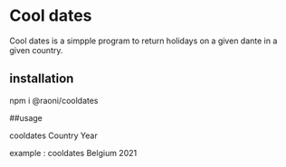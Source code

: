 # Cool dates
Cool dates is a simpple program to return holidays on a given dante in a given country.

## installation

npm i @raoni/cooldates

##usage

cooldates Country Year

example : cooldates Belgium 2021


